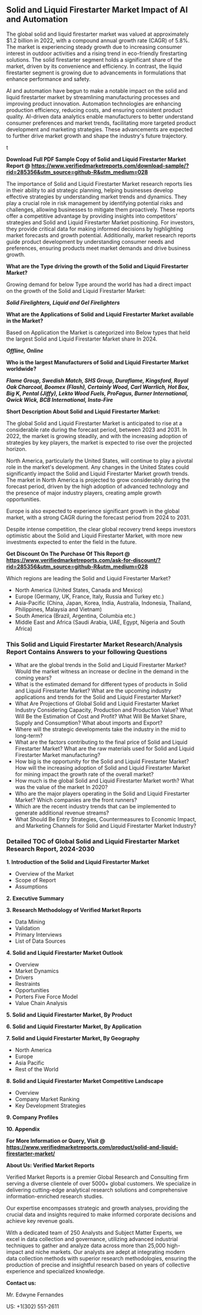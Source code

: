 <h2>Solid and Liquid Firestarter Market Impact of AI and Automation</h2><p>The global solid and liquid firestarter market was valued at approximately $1.2 billion in 2022, with a compound annual growth rate (CAGR) of 5.8%. The market is experiencing steady growth due to increasing consumer interest in outdoor activities and a rising trend in eco-friendly firestarting solutions. The solid firestarter segment holds a significant share of the market, driven by its convenience and efficiency. In contrast, the liquid firestarter segment is growing due to advancements in formulations that enhance performance and safety.</p><p>AI and automation have begun to make a notable impact on the solid and liquid firestarter market by streamlining manufacturing processes and improving product innovation. Automation technologies are enhancing production efficiency, reducing costs, and ensuring consistent product quality. AI-driven data analytics enable manufacturers to better understand consumer preferences and market trends, facilitating more targeted product development and marketing strategies. These advancements are expected to further drive market growth and shape the industry's future trajectory.</p>t</p><p id="" class=""><strong>Download Full PDF Sample Copy of Solid and Liquid Firestarter Market Report @ <a href="https://www.verifiedmarketreports.com/download-sample/?rid=285356&utm_source=github-R&utm_medium=028" target="_blank">https://www.verifiedmarketreports.com/download-sample/?rid=285356&utm_source=github-R&utm_medium=028</a></strong></p><p>The importance of&nbsp;Solid and Liquid Firestarter Market research reports lies in their ability to aid strategic planning, helping businesses develop effective strategies by understanding market trends and dynamics. They play a crucial role in risk management by identifying potential risks and challenges, allowing businesses to mitigate them proactively. These reports offer a competitive advantage by providing insights into competitors' strategies and Solid and Liquid Firestarter Market positioning. For investors, they provide critical data for making informed decisions by highlighting market forecasts and growth potential. Additionally, market research reports guide product development by understanding consumer needs and preferences, ensuring products meet market demands and drive business growth.</p><p><strong>What are the&nbsp;Type driving the growth of the Solid and Liquid Firestarter Market?</strong></p><p id="" class="">Growing demand for below Type around the world has had a direct impact on the growth of the Solid and Liquid Firestarter Market:</p><em><strong>Solid Firelighters, Liquid and Gel Firelighters</strong></em></p><strong>What are the&nbsp;Applications&nbsp;of Solid and Liquid Firestarter Market available in the Market?</strong></p><p id="" class="">Based on Application the Market is categorized into Below types that held the largest Solid and Liquid Firestarter Market share In 2024.</p><em><strong>Offline, Online</strong></em></p><strong>Who is the largest Manufacturers of Solid and Liquid Firestarter Market worldwide?</strong></p><p><em><strong>Flame Group, Swedish Match, SHS Group, Duraflame, Kingsford, Royal Oak Charcoal, Boomex (Flash), Certainly Wood, Carl Warrlich, Hot Box, Big K, Pental (Jiffy), Lekto Wood Fuels, ProFagus, Burner International, Qwick Wick, BCB International, Insta-Fire</strong></em></p><p id="" class=""><strong>Short Description About Solid and Liquid Firestarter Market:</strong></p><p>The global Solid and Liquid Firestarter Market is anticipated to rise at a considerable rate during the forecast period, between 2023 and 2031. In 2022, the market is growing steadily, and with the increasing adoption of strategies by key players, the market is expected to rise over the projected horizon.</p><p>North America, particularly the United States, will continue to play a pivotal role in the market's development. Any changes in the United States could significantly impact the Solid and Liquid Firestarter Market growth trends. The market in North America is projected to grow considerably during the forecast period, driven by the high adoption of advanced technology and the presence of major industry players, creating ample growth opportunities.</p><p>Europe is also expected to experience significant growth in the global market, with a strong CAGR during the forecast period from 2024 to 2031.</p><p>Despite intense competition, the clear global recovery trend keeps investors optimistic about the Solid and Liquid Firestarter Market, with more new investments expected to enter the field in the future.</p><p id="" class=""><strong>Get Discount On The Purchase Of This Report @ <a href="https://www.verifiedmarketreports.com/ask-for-discount/?rid=285356&utm_source=github-R&utm_medium=028" target="_blank">https://www.verifiedmarketreports.com/ask-for-discount/?rid=285356&utm_source=github-R&utm_medium=028</a></strong></p>Which regions are leading the Solid and Liquid Firestarter Market?</p><ul><li>North America (United States, Canada and Mexico)</li><li>Europe (Germany, UK, France, Italy, Russia and Turkey etc.)</li><li>Asia-Pacific (China, Japan, Korea, India, Australia, Indonesia, Thailand, Philippines, Malaysia and Vietnam)</li><li>South America (Brazil, Argentina, Columbia etc.)</li><li>Middle East and Africa (Saudi Arabia, UAE, Egypt, Nigeria and South Africa)</li></ul><h3 id="" class="">This Solid and Liquid Firestarter Market Research/Analysis Report Contains Answers to your following Questions</h3><ul><li>What are the global trends in the Solid and Liquid Firestarter Market? Would the market witness an increase or decline in the demand in the coming years?</li><li>What is the estimated demand for different types of products in Solid and Liquid Firestarter Market? What are the upcoming industry applications and trends for the Solid and Liquid Firestarter Market?</li><li>What Are Projections of Global Solid and Liquid Firestarter Market Industry Considering Capacity, Production and Production Value? What Will Be the Estimation of Cost and Profit? What Will Be Market Share, Supply and Consumption? What about imports and Export?</li><li>Where will the strategic developments take the industry in the mid to long-term?</li><li>What are the factors contributing to the final price of Solid and Liquid Firestarter Market? What are the raw materials used for Solid and Liquid Firestarter Market manufacturing?</li><li>How big is the opportunity for the Solid and Liquid Firestarter Market? How will the increasing adoption of Solid and Liquid Firestarter Market for mining impact the growth rate of the overall market?</li><li>How much is the global Solid and Liquid Firestarter Market worth? What was the value of the market In 2020?</li><li>Who are the major players operating in the Solid and Liquid Firestarter Market? Which companies are the front runners?</li><li>Which are the recent industry trends that can be implemented to generate additional revenue streams?</li><li>What Should Be Entry Strategies, Countermeasures to Economic Impact, and Marketing Channels for Solid and Liquid Firestarter Market Industry?</li></ul><h3 id="" class="">Detailed TOC of Global Solid and Liquid Firestarter Market Research Report, 2024-2030</h3><p id="" class=""><strong>1. Introduction of the Solid and Liquid Firestarter Market</strong></p><ul><li>Overview of the Market</li><li>Scope of Report</li><li>Assumptions</li></ul><p id="" class=""><strong>2. Executive Summary</strong></p><p id="" class=""><strong>3. Research Methodology of Verified Market Reports</strong></p><ul><li>Data Mining</li><li>Validation</li><li>Primary Interviews</li><li>List of Data Sources</li></ul><p id="" class=""><strong>4. Solid and Liquid Firestarter Market Outlook</strong></p><ul><li>Overview</li><li>Market Dynamics</li><li>Drivers</li><li>Restraints</li><li>Opportunities</li><li>Porters Five Force Model</li><li>Value Chain Analysis</li></ul><p id="" class=""><strong>5. Solid and Liquid Firestarter Market, By Product</strong></p><p id="" class=""><strong>6. Solid and Liquid Firestarter Market, By Application</strong></p><p id="" class=""><strong>7. Solid and Liquid Firestarter Market, By Geography</strong></p><ul><li>North America</li><li>Europe</li><li>Asia Pacific</li><li>Rest of the World</li></ul><p id="" class=""><strong>8. Solid and Liquid Firestarter Market Competitive Landscape</strong></p><ul><li>Overview</li><li>Company Market Ranking</li><li>Key Development Strategies</li></ul><p id="" class=""><strong>9. Company Profiles</strong></p><p id="" class=""><strong>10. Appendix</strong></p><p id="" class=""><strong>For More Information or Query, Visit @ <a href="https://www.verifiedmarketreports.com/product/solid-and-liquid-firestarter-market/" target="_blank">https://www.verifiedmarketreports.com/product/solid-and-liquid-firestarter-market/</a></strong></p><p id="" class=""><strong>About Us: Verified Market Reports</strong></p><p id="" class="">Verified Market Reports is a premier Global Research and Consulting firm serving a diverse clientele of over 5000+ global customers. We specialize in delivering cutting-edge analytical research solutions and comprehensive information-enriched research studies.</p><p id="" class="">Our expertise encompasses strategic and growth analyses, providing the crucial data and insights required to make informed corporate decisions and achieve key revenue goals.</p><p id="" class="">With a dedicated team of 250 Analysts and Subject Matter Experts, we excel in data collection and governance, utilizing advanced industrial techniques to gather and analyze data across more than 25,000 high-impact and niche markets. Our analysts are adept at integrating modern data collection methods with superior research methodologies, ensuring the production of precise and insightful research based on years of collective experience and specialized knowledge.</p><p id="" class=""><strong>Contact us:</strong></p><p id="" class="">Mr. Edwyne Fernandes</p><p id="" class="">US: +1(302) 551-2611</p>